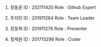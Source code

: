 1. 정동훈
ID : 202111420
Role : Github Expert

2. 주지민
ID : 201911284
Role : Team Leader

3. 장동혁
ID : 201911276
Role : Presenter

4. 정제원
ID : 201713298
Role : Coder
